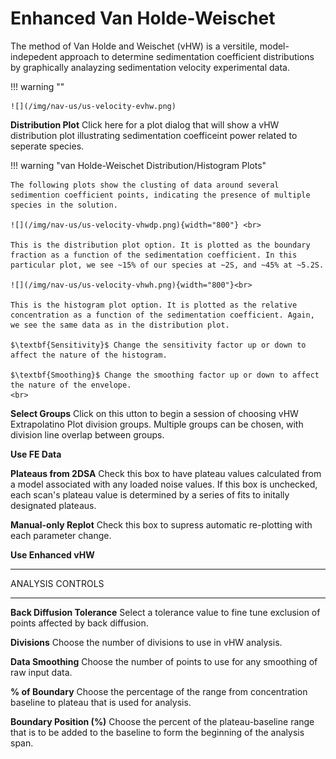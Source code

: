 # Enhanced Van Holde-Weischet

The method of Van Holde and Weischet (vHW) is a versitile, model-indepedent approach to determine sedimentation coefficient distributions by graphically analayzing sedimentation velocity experimental data.

!!! warning ""

    ![](/img/nav-us/us-velocity-evhw.png)
  

$\textbf{Distribution Plot}$ Click here for a plot dialog that will show a vHW distribution plot illustrating sedimentation coefficeint power related to seperate species.

!!! warning "van Holde-Weischet Distribution/Histogram Plots"

    The following plots show the clusting of data around several sedimention coefficient points, indicating the presence of multiple species in the solution.

    ![](/img/nav-us/us-velocity-vhwdp.png){width="800"} <br>
    
    This is the distribution plot option. It is plotted as the boundary fraction as a function of the sedimentation coefficient. In this particular plot, we see ~15% of our species at ~2S, and ~45% at ~5.2S.
     
    ![](/img/nav-us/us-velocity-vhwh.png){width="800"}<br>
    
    This is the histogram plot option. It is plotted as the relative concentration as a function of the sedimentation coefficient. Again, we see the same data as in the distribution plot. 

    $\textbf{Sensitivity}$ Change the sensitivity factor up or down to affect the nature of the histogram.
    
    $\textbf{Smoothing}$ Change the smoothing factor up or down to affect the nature of the envelope.
    <br>
    
$\textbf{Select Groups}$ Click on this utton to begin a session of choosing vHW Extrapolatino Plot division groups. Multiple groups can be chosen, with division line overlap between groups.

$\textbf{Use FE Data}$
 
$\textbf{Plateaus from 2DSA}$ Check this box to have plateau values calculated from a model associated with any loaded noise values. If this box is unchecked, each scan's plateau value is determined by a series of fits to initally designated plateaus.

$\textbf{Manual-only Replot}$ Check this box to supress automatic re-plotting with each parameter change. 

$\textbf{Use Enhanced vHW}$

***
ANALYSIS CONTROLS
***

$\textbf{Back Diffusion Tolerance}$ Select a tolerance value to fine tune exclusion of points affected by back diffusion.

$\textbf{Divisions}$ Choose the number of divisions to use in vHW analysis.

$\textbf{Data Smoothing}$ Choose the number of points to use for any smoothing of raw input data.

$\textbf{% of Boundary}$ Choose the percentage of the range from concentration baseline to plateau that is used for analysis.

$\textbf{Boundary Position (%)}$ Choose the percent of the plateau-baseline range that is to be added to the baseline to form the beginning of the analysis span.

